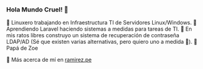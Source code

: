 ### Hola Mundo Cruel! 👋

🐧 Linuxero trabajando en Infraestructura TI de Servidores Linux/Windows.
📖 Aprendiendo Laravel haciendo sistemas a medidas para tareas de TI.
👷 En mis ratos libres construyo un sistema de recuperación de contraseña LDAP/AD (Sé que existen varias alternativas, pero quiero uno a medida 💪).
👧 Papá de Zoe

💬 Más acerca de mí en <a href='https://ramirez.pe/index.php/contactanos/'>ramirez.pe</a>


<!--
**framirezu/framirezu** is a ✨ _special_ ✨ repository because its `README.md` (this file) appears on your GitHub profile.

Here are some ideas to get you started:

- 🔭 I’m currently working on ...
- 🌱 I’m currently learning ...
- 👯 I’m looking to collaborate on ...
- 🤔 I’m looking for help with ...
- 💬 Ask me about ...
- 📫 How to reach me: ...
- 😄 Pronouns: ...
- ⚡ Fun fact: ...
-->
